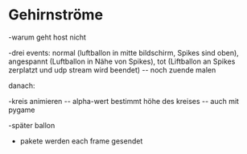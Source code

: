 # Gehirnströme
-warum geht host nicht

-drei events: normal (luftballon in mitte bildschirm, Spikes sind oben), angespannt (Luftballon in Nähe von Spikes), tot 
   (Liftballon an Spikes zerplatzt und udp stream wird beendet) -- noch zuende malen


danach:

-kreis animieren -- alpha-wert bestimmt höhe des kreises -- auch mit pygame

-später ballon
- pakete werden each frame gesendet 
